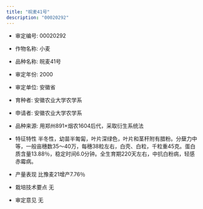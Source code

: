 ```yaml
---
title: "皖麦41号"
description: "00020292"
---
```

* 审定编号:  00020292

*  作物名称:  小麦

*  品种名称:  皖麦41号

*  审定年份:  2000

*  审定单位:  安徽省

* 育种者:  安徽农业大学农学系

*  申请者:  安徽农业大学农学系

*  品种来源:  用郑州891×烟农1604后代，采取衍生系统法

*  特征特性
半冬性，幼苗半匍匐，叶片深绿色，叶片和茎秆附有腊粉。分蘖力中等，一般亩穗数35～40万，每穗38粒左右，白壳、白粒，千粒重45克。蛋白质含量13.88％，稳定时间6.0分钟。全生育期220天左右，中抗白粉病，轻感赤霉病。

*  产量表现
比豫麦21增产7.76％

*  栽培技术要点
无

*  审定意见
无
